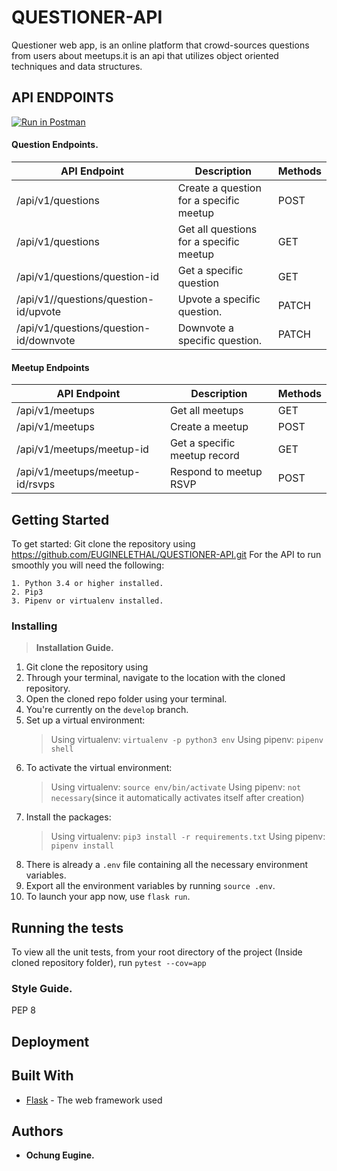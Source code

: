 # QUESTIONER-API
Questioner web app, is an online platform that crowd-sources questions from users about meetups.it is an api that utilizes object oriented techniques and data structures.

## API ENDPOINTS
[![Run in Postman](https://run.pstmn.io/button.svg)](https://app.getpostman.com/run-collection/470df32a30646e961eb9)
#### Question Endpoints.
| API Endpoint  | Description | Methods |
| ------------- | ------------- | ------------- |
| /api/v1/questions  | Create a question for a specific meetup  | POST  |
| /api/v1/questions  | Get all questions for a specific meetup  | GET  |
| /api/v1/questions/question-id | Get a specific question  | GET  |
| /api/v1//questions/question-id/upvote  | Upvote a specific question.  | PATCH  |
|/api/v1/questions/question-id/downvote  | Downvote a specific question. | PATCH |

#### Meetup Endpoints
| API Endpoint  | Description | Methods |
| ------------- | ------------- | ------------- |
| /api/v1/meetups  | Get all meetups  | GET  |
| /api/v1/meetups  | Create a meetup  | POST  |
|/api/v1/meetups/meetup-id | Get a specific meetup record  | GET  |
|/api/v1/meetups/meetup-id/rsvps  | Respond to meetup RSVP  | POST  |

## Getting Started
To get started:
 Git clone the repository using https://github.com/EUGINELETHAL/QUESTIONER-API.git
 For the API to run smoothly you will need the following:
```
1. Python 3.4 or higher installed.
2. Pip3
3. Pipenv or virtualenv installed.
```
### Installing
> __Installation Guide.__

1. Git clone the repository using 
2. Through your terminal, navigate to the location with the cloned repository.
3. Open the cloned repo folder using your terminal.
4. You're currently on the `develop` branch.
5. Set up a virtual environment:
    > Using virtualenv: `virtualenv -p python3 env`
    > Using pipenv: `pipenv shell`
6. To activate the virtual environment:
    > Using virtualenv: `source env/bin/activate`
    > Using pipenv: `not necessary`(since it automatically activates itself after creation)
7. Install the packages:
    > Using virtualenv: `pip3 install -r requirements.txt`
    > Using pipenv: `pipenv install`
8. There is already a `.env` file containing all the necessary environment variables.
9. Export all the environment variables by running `source .env`.
10. To launch your app now, use `flask run`.

## Running the tests
To view all the unit tests, from your root directory of the project (Inside cloned repository folder), run `pytest --cov=app`

### Style Guide.
PEP 8

## Deployment


## Built With
* [Flask](http://flask.pocoo.org/docs/1.0/) - The web framework used

## Authors
* **Ochung Eugine.** 
